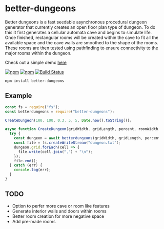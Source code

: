 # better-dungeons

Better dungeons is a fast seedable asynchronous procedural dungeon generator that currently creates an open floor plan type of dungeon. To do this it first generates a cellular automata cave and begins to simulate life. Once finished, rectangular rooms will be created within the cave to fit all the available space and the cave walls are smoothed to the shape of the rooms. These rooms are then tested using pathfinding to ensure connectivity to the major rooms within the dungeon.

Check out a simple demo [here](https://edowney29.github.io/better-dungeons/index.html)

[![npm](https://img.shields.io/npm/v/better-dungeons.svg)](https://www.npmjs.com/package/better-dungeons)
[![npm](https://img.shields.io/npm/dt/better-dungeons.svg)](https://www.npmjs.com/package/better-dungeons)
[![Build Status](https://travis-ci.org/edowney29/better-dungeons.svg?branch=master)](https://travis-ci.org/edowney29/better-dungeons)

```
npm install better-dungeons
```

## Example

```js
const fs = require("fs");
const betterdungeons = require("better-dungeons");

CreateDungeon(100, 100, 0.3, 5, 5, Date.now().toString());

async function CreateDungeon(gridWidth, gridLength, percent, roomWidth, roomLength, seed) {
  try {
    const dungeon = await betterdungeons(gridWidth, gridLength, percent, roomWidth, roomLength, seed);
    const file = fs.createWriteStream("dungeon.txt");
    dungeon.grid.forEach(cell => {
      file.write(cell.join(",") + "\n");
    });
    file.end();
  } catch (err) {
    console.log(err);
  }
}
```

## TODO

- Option to perfer more cave or room like features
- Generate interior walls and doors within rooms
- Better room creation for more negative space
- Add pre-made rooms
